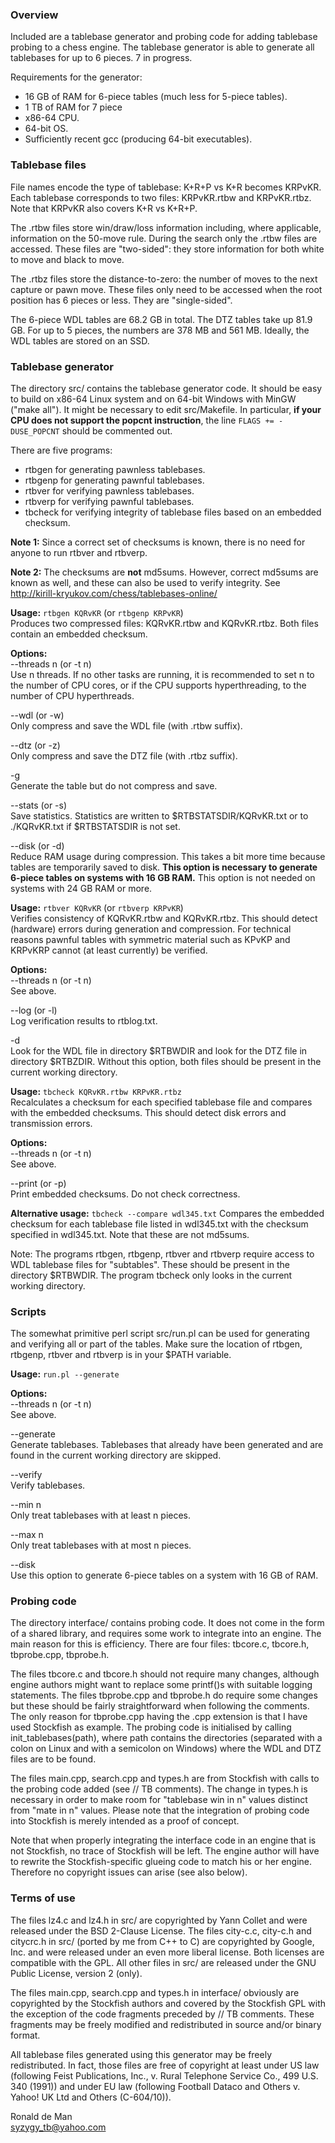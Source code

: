 ### Overview

Included are a tablebase generator and probing code for adding tablebase
probing to a chess engine. The tablebase generator is able to generate
all tablebases for up to 6 pieces. 7 in progress.

Requirements for the generator:
* 16 GB of RAM for 6-piece tables (much less for 5-piece tables).
* 1 TB of RAM for 7 piece
* x86-64 CPU.
* 64-bit OS.
* Sufficiently recent gcc (producing 64-bit executables).


### Tablebase files

File names encode the type of tablebase: K+R+P vs K+R becomes KRPvKR.
Each tablebase corresponds to two files: KRPvKR.rtbw and KRPvKR.rtbz.
Note that KRPvKR also covers K+R vs K+R+P.

The .rtbw files store win/draw/loss information including, where applicable,
information on the 50-move rule. During the search only the .rtbw files
are accessed. These files are "two-sided": they store information for both
white to move and black to move.

The .rtbz files store the distance-to-zero: the number of moves to the next
capture or pawn move. These files only need to be accessed when the root
position has 6 pieces or less. They are "single-sided".

The 6-piece WDL tables are 68.2 GB in total. The DTZ tables take up 81.9 GB.
For up to 5 pieces, the numbers are 378 MB and 561 MB. Ideally, the WDL
tables are stored on an SSD.


### Tablebase generator

The directory src/ contains the tablebase generator code. It should be
easy to build on x86-64 Linux system and on 64-bit Windows with MinGW
("make all"). It might be necessary to edit src/Makefile. In particular,
**if your CPU does not support the popcnt instruction**, the line `FLAGS +=
-DUSE_POPCNT` should be commented out.

There are five programs:
* rtbgen for generating pawnless tablebases.
* rtbgenp for generating pawnful tablebases.
* rtbver for verifying pawnless tablebases.
* rtbverp for verifying pawnful tablebases.
* tbcheck for verifying integrity of tablebase files based on an embedded
checksum.

**Note 1:** Since a correct set of checksums is known, there is no need for anyone to run rtbver and rtbverp.

**Note 2:** The checksums are **not** md5sums. However, correct md5sums are known as well, and these can also be used to verify integrity. See http://kirill-kryukov.com/chess/tablebases-online/

**Usage:** `rtbgen KQRvKR`   (or `rtbgenp KRPvKR`)  
Produces two compressed files: KQRvKR.rtbw and KQRvKR.rtbz. Both files
contain an embedded checksum.  

**Options:**  
--threads n  (or -t n)  
Use n threads. If no other tasks are running, it is recommended to
set n to the number of CPU cores, or if the CPU supports hyperthreading,
to the number of CPU hyperthreads.

--wdl  (or -w)  
Only compress and save the WDL file (with .rtbw suffix).

--dtz  (or -z)  
Only compress and save the DTZ file (with .rtbz suffix).

-g  
Generate the table but do not compress and save.

--stats  (or -s)  
Save statistics. Statistics are written to $RTBSTATSDIR/KQRvKR.txt
or to ./KQRvKR.txt if $RTBSTATSDIR is not set.

--disk  (or -d)  
Reduce RAM usage during compression. This takes a bit more time because
tables are temporarily saved to disk. **This option is necessary to
generate 6-piece tables on systems with 16 GB RAM.** This option is
not needed on systems with 24 GB RAM or more.

**Usage:** `rtbver KQRvKR`   (or `rtbverp KRPvKR`)  
Verifies consistency of KQRvKR.rtbw and KQRvKR.rtbz. This should detect
(hardware) errors during generation and compression. For technical reasons
pawnful tables with symmetric material such as KPvKP and KRPvKRP cannot
(at least currently) be verified.

**Options:**  
--threads n  (or -t n)  
See above.

--log  (or -l)  
Log verification results to rtblog.txt.

-d  
Look for the WDL file in directory $RTBWDIR and look for the DTZ file in
directory $RTBZDIR. Without this option, both files should be present in
the current working directory.

**Usage:** `tbcheck KQRvKR.rtbw KRPvKR.rtbz`  
Recalculates a checksum for each specified tablebase file and compares with
the embedded checksums. This should detect disk errors and transmission
errors.

**Options:**  
--threads n  (or -t n)  
See above.

--print  (or -p)  
Print embedded checksums. Do not check correctness.

**Alternative usage:** `tbcheck --compare wdl345.txt`
Compares the embedded checksum for each tablebase file listed in wdl345.txt
with the checksum specified in wdl345.txt. Note that these are not md5sums.

Note: The programs rtbgen, rtbgenp, rtbver and rtbverp require access
to WDL tablebase files for "subtables". These should be present in
the directory $RTBWDIR. The program tbcheck only looks in the current working
directory.


### Scripts

The somewhat primitive perl script src/run.pl can be used for generating
and verifying all or part of the tables. Make sure the location of rtbgen,
rtbgenp, rtbver and rtbverp is in your $PATH variable.

**Usage:** `run.pl --generate`

**Options:**  
--threads n  (or -t n)  
See above.

--generate  
Generate tablebases. Tablebases that already have been generated and are
found in the current working directory are skipped.

--verify  
Verify tablebases.

--min n  
Only treat tablebases with at least n pieces.

--max n  
Only treat tablebases with at most n pieces.

--disk  
Use this option to generate 6-piece tables on a system with 16 GB of RAM.


### Probing code

The directory interface/ contains probing code. It does not come in the
form of a shared library, and requires some work to integrate into an
engine. The main reason for this is efficiency. There are four files:
tbcore.c, tbcore.h, tbprobe.cpp, tbprobe.h.

The files tbcore.c and tbcore.h should not require many changes, although
engine authors might want to replace some printf()s with suitable logging
statements. The files tbprobe.cpp and tbprobe.h do require some changes
but these should be fairly straightforward when following the comments.
The only reason for tbprobe.cpp having the .cpp extension is that I have
used Stockfish as example. The probing code is initialised by calling
init_tablebases(path), where path contains the directories (separated with
a colon on Linux and with a semicolon on Windows) where the WDL and DTZ
files are to be found.

The files main.cpp, search.cpp and types.h are from Stockfish with calls
to the probing code added (see // TB comments). The change in types.h is
necessary in order to make room for "tablebase win in n" values distinct
from "mate in n" values. Please note that the integration of probing code
into Stockfish is merely intended as a proof of concept.

Note that when properly integrating the interface code in an engine that is
not Stockfish, no trace of Stockfish will be left. The engine author will
have to rewrite the Stockfish-specific glueing code to match his or her
engine. Therefore no copyright issues can arise (see also below).


### Terms of use

The files lz4.c and lz4.h in src/ are copyrighted by Yann Collet and were
released under the BSD 2-Clause License. The files city-c.c, city-c.h and
citycrc.h in src/ (ported by me from C++ to C) are copyrighted by Google,
Inc. and were released under an even more liberal license. Both licenses
are compatible with the GPL. All other files in src/ are released under
the GNU Public License, version 2 (only).

The files main.cpp, search.cpp and types.h in interface/ obviously are
copyrighted by the Stockfish authors and covered by the Stockfish GPL with
the exception of the code fragments preceded by // TB comments. These
fragments may be freely modified and redistributed in source and/or binary
format.

All tablebase files generated using this generator may be freely redistributed.
In fact, those files are free of copyright at least under US law (following
Feist Publications, Inc., v. Rural Telephone Service Co., 499 U.S. 340 (1991))
and under EU law (following Football Dataco and Others v. Yahoo! UK Ltd and
Others (C-604/10)).


Ronald de Man  
syzygy_tb@yahoo.com

